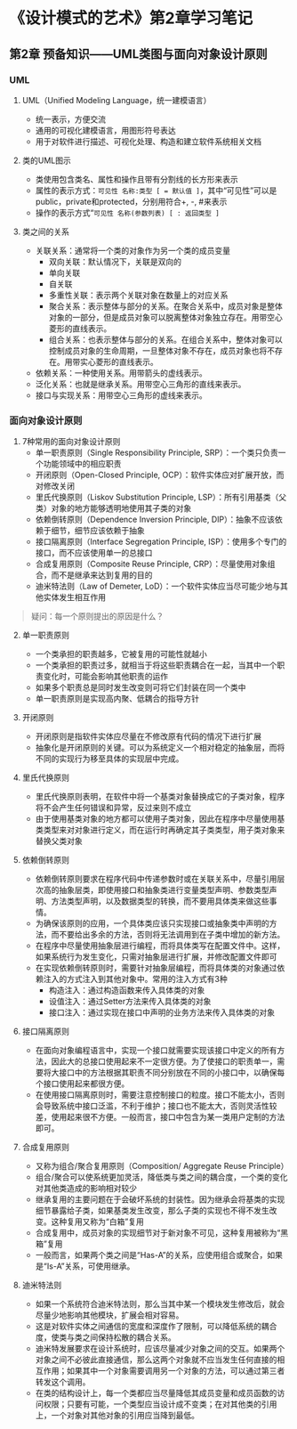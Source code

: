 # 《设计模式的艺术》第2章学习笔记

## 第2章 预备知识——UML类图与面向对象设计原则

### UML

1. UML（Unified Modeling Language，统一建模语言）
    - 统一表示，方便交流
    - 通用的可视化建模语言，用图形符号表达
    - 用于对软件进行描述、可视化处理、构造和建立软件系统相关文档

2. 类的UML图示
    - 类使用包含类名、属性和操作且带有分割线的长方形来表示
    - 属性的表示方式：`可见性 名称:类型 [ = 默认值 ]`，其中“可见性”可以是public，private和protected，分别用符合+, -, #来表示
    - 操作的表示方式“`可见性 名称(参数列表) [ : 返回类型 ]`

3. 类之间的关系
    - 关联关系：通常将一个类的对象作为另一个类的成员变量
        - 双向关联：默认情况下，关联是双向的
        - 单向关联
        - 自关联
        - 多重性关联：表示两个关联对象在数量上的对应关系
        - 聚合关系：表示整体与部分的关系。在聚合关系中，成员对象是整体对象的一部分，但是成员对象可以脱离整体对象独立存在。用带空心菱形的直线表示。
        - 组合关系：也表示整体与部分的关系。在组合关系中，整体对象可以控制成员对象的生命周期，一旦整体对象不存在，成员对象也将不存在。用带实心菱形的直线表示。
    - 依赖关系：一种使用关系。用带箭头的虚线表示。
    - 泛化关系：也就是继承关系。用带空心三角形的直线来表示。
    - 接口与实现关系：用带空心三角形的虚线来表示。

### 面向对象设计原则

1. 7种常用的面向对象设计原则
    - 单一职责原则（Single Responsibility Principle, SRP）：一个类只负责一个功能领域中的相应职责
    - 开闭原则（Open-Closed Principle, OCP）：软件实体应对扩展开放，而对修改关闭
    - 里氏代换原则（Liskov Substitution Principle, LSP）：所有引用基类（父类）对象的地方能够透明地使用其子类的对象
    - 依赖倒转原则（Dependence Inversion Principle, DIP）：抽象不应该依赖于细节，细节应该依赖于抽象
    - 接口隔离原则（Interface Segregation Principle, ISP）：使用多个专门的接口，而不应该使用单一的总接口
    - 合成复用原则（Composite Reuse Principle, CRP）：尽量使用对象组合，而不是继承来达到复用的目的
    - 迪米特法则（Law of Demeter, LoD）：一个软件实体应当尽可能少地与其他实体发生相互作用

> 疑问：每一个原则提出的原因是什么？

2. 单一职责原则
    - 一个类承担的职责越多，它被复用的可能性就越小
    - 一个类承担的职责过多，就相当于将这些职责耦合在一起，当其中一个职责变化时，可能会影响其他职责的运作
    - 如果多个职责总是同时发生改变则可将它们封装在同一个类中
    - 单一职责原则是实现高内聚、低耦合的指导方针

3. 开闭原则
    - 开闭原则是指软件实体应尽量在不修改原有代码的情况下进行扩展
    - 抽象化是开闭原则的关键。可以为系统定义一个相对稳定的抽象层，而将不同的实现行为移至具体的实现层中完成。

4. 里氏代换原则
    - 里氏代换原则表明，在软件中将一个基类对象替换成它的子类对象，程序将不会产生任何错误和异常，反过来则不成立
    - 由于使用基类对象的地方都可以使用子类对象，因此在程序中尽量使用基类类型来对对象进行定义，而在运行时再确定其子类类型，用子类对象来替换父类对象

5. 依赖倒转原则
    - 依赖倒转原则要求在程序代码中传递参数时或在关联关系中，尽量引用层次高的抽象层类，即使用接口和抽象类进行变量类型声明、参数类型声明、方法类型声明，以及数据类型的转换，而不要用具体类来做这些事情。
    - 为确保该原则的应用，一个具体类应该只实现接口或抽象类中声明的方法，而不要给出多余的方法，否则将无法调用到在子类中增加的新方法。
    - 在程序中尽量使用抽象层进行编程，而将具体类写在配置文件中。这样，如果系统行为发生变化，只需对抽象层进行扩展，并修改配置文件即可
    - 在实现依赖倒转原则时，需要针对抽象层编程，而将具体类的对象通过依赖注入的方式注入到其他对象中。常用的注入方式有3种
        - 构造注入：通过构造函数来传入具体类的对象
        - 设值注入：通过Setter方法来传入具体类的对象
        - 接口注入：通过实现在接口中声明的业务方法来传入具体类的对象

6. 接口隔离原则
    - 在面向对象编程语言中，实现一个接口就需要实现该接口中定义的所有方法，因此大的总接口使用起来不一定很方便。为了使接口的职责单一，需要将大接口中的方法根据其职责不同分别放在不同的小接口中，以确保每个接口使用起来都很方便。
    - 在使用接口隔离原则时，需要注意控制接口的粒度。接口不能太小，否则会导致系统中接口泛滥，不利于维护；接口也不能太大，否则灵活性较差，使用起来很不方便。一般而言，接口中包含为某一类用户定制的方法即可。

7. 合成复用原则
    - 又称为组合/聚合复用原则（Composition/ Aggregate Reuse Principle）
    - 组合/聚合可以使系统更加灵活，降低类与类之间的耦合度，一个类的变化对其他类造成的影响相对较少
    - 继承复用的主要问题在于会破坏系统的封装性。因为继承会将基类的实现细节暴露给子类，如果基类发生改变，那么子类的实现也不得不发生改变。这种复用又称为“白箱”复用
    - 合成复用中，成员对象的实现细节对于新对象不可见，这种复用被称为“黑箱”复用
    - 一般而言，如果两个类之间是“Has-A”的关系，应使用组合或聚合，如果是“Is-A”关系，可使用继承。

8. 迪米特法则
    - 如果一个系统符合迪米特法则，那么当其中某一个模块发生修改后，就会尽量少地影响其他模块，扩展会相对容易。
    - 这是对软件实体之间通信的宽度和深度作了限制，可以降低系统的耦合度，使类与类之间保持松散的耦合关系。
    - 迪米特发展要求在设计系统时，应该尽量减少对象之间的交互。如果两个对象之间不必彼此直接通信，那么这两个对象就不应当发生任何直接的相互作用；如果其中一个对象需要调用另一个对象的方法，可以通过第三者转发这个调用。
    - 在类的结构设计上，每一个类都应当尽量降低其成员变量和成员函数的访问权限；只要有可能，一个类型应当设计成不变类；在对其他类的引用上，一个对象对其他对象的引用应当降到最低。
